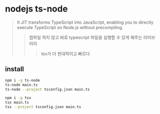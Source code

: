 # nodejs ts-node

> It JIT transforms TypeScript into JavaScript, enabling you to directly execute TypeScript on Node.js without precompiling.
>
> > 컴파일 하지 않고 바로 typescript 파일을 실행할 수 있게 해주는 라이브러리
> >
> > > tsx가 더 현대적이고 빠르다

## install

```sh
npm i -g ts-node
ts-node main.ts
ts-node --project tsconfig.json main.ts

npm i -g tsx
tsx main.ts
tsx --project tsconfig.json main.ts
```
